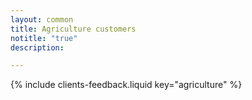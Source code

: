 ```yaml
---
layout: common
title: Agriculture customers
notitle: "true"
description:

---
```


{% include clients-feedback.liquid key="agriculture" %}
